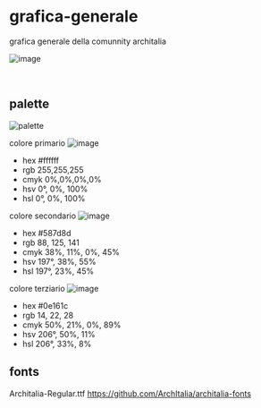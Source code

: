 # grafica-generale
grafica generale della comunnity architalia


![image](https://github.com/ArchItalia/grafica-generale/assets/117321045/9a5aa48a-a207-4880-bd05-c3b99d6b05ce)

<br>

## palette

![palette](https://github.com/ArchItalia/grafica-generale/assets/117321045/bb91cc92-37bb-43fd-93a5-49d5eb7acc8f)



colore primario ![image](https://github.com/ArchItalia/grafica-generale/assets/117321045/85b968ab-bf58-4776-ad06-43cf884a1ec7)


 * hex #ffffff
 * rgb 255,255,255
 * cmyk 0%,0%,0%,0%
 * hsv 0°, 0%, 100%
 * hsl 0°, 0%, 100%

colore secondario ![image](https://github.com/ArchItalia/grafica-generale/assets/117321045/d2a265d6-582c-44c4-8eae-7c9063d6afa2)


  
 * hex #587d8d
 * rgb 88, 125, 141
 * cmyk 38%, 11%, 0%, 45%
 * hsv 197°, 38%, 55%
 * hsl 197°, 23%, 45%

colore terziario ![image](https://github.com/ArchItalia/grafica-generale/assets/117321045/4cd3a83e-40b6-414f-aa13-6b7b24ced5e5)

 * hex #0e161c
 * rgb 14, 22, 28
 * cmyk 50%, 21%, 0%, 89%
 * hsv 206°, 50%, 11%
 * hsl 206°, 33%, 8%

## fonts

Architalia-Regular.ttf 
https://github.com/ArchItalia/architalia-fonts















